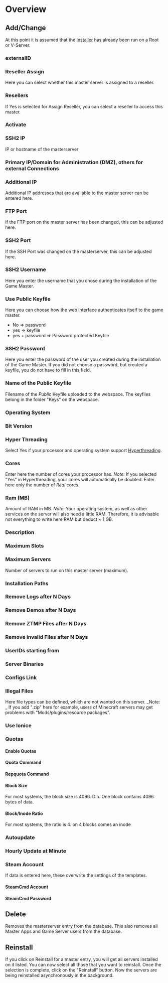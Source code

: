 # Overview

## Add/Change

At this point it is assumed that the [Installer](/en/installation/game-root-server/) has already been run on a Root or V-Server.

### externalID

### Reseller Assign

Here you can select whether this master server is assigned to a reseller.

### Resellers

If Yes is selected for Assign Reseller, you can select a reseller to access this master.

### Activate

### SSH2 IP

IP or hostname of the masterserver

### Primary IP/Domain for Administration (DMZ), others for external Connections

### Additional IP

Additional IP addresses that are available to the master server can be entered here.

### FTP Port

If the FTP port on the master server has been changed, this can be adjusted here.

### SSH2 Port

If the SSH Port was changed on the masterserver, this can be adjusted here.

### SSH2 Username

Here you enter the username that you chose during the installation of the Game Master.

### Use Public Keyfile

Here you can choose how the web interface authenticates itself to the game master.
- No => password
- yes => keyfile
- yes + password => Password protected Keyfile

### SSH2 Password

Here you enter the password of the user you created during the installation of the Game Master.
If you did not choose a password, but created a keyfile, you do not have to fill in this field.

### Name of the Public Keyfile

Filename of the _Public_ Keyfile uploaded to the webspace.
The keyfiles belong in the folder "Keys" on the webspace.

### Operating System

### Bit Version

### Hyper Threading

Select Yes if your processor and operating system support [Hyperthreading](https://de.wikipedia.org/wiki/Hyper-Threading).

### Cores

Enter here the number of cores your processor has.
_Note:_ If you selected "Yes" in Hyperthreading, your cores will automatically be doubled. Enter here only the number of _Real_ cores.

### Ram (MB)

Amount of RAM in MB.
_Note:_ Your operating system, as well as other services on the server will also need a little RAM. Therefore, it is advisable not everything to write here RAM but deduct ~ 1 GB.

### Description

### Maximum Slots

### Maximum Servers

Number of servers to run on this master server (maximum).

### Installation Paths

### Remove Logs after N Days

### Remove Demos after N Days

### Remove ZTMP Files after N Days

### Remove invalid Files after N Days

### UserIDs starting from

### Server Binaries

### Configs Link

### Illegal Files

Here file types can be defined, which are not wanted on this server.
_Note: _ If you add ".zip" here for example, users of Minecraft servers may get problems with "Mods/plugins/resource packages".

### Use Ionice

### Quotas

#### Enable Quotas

#### Quota Command

#### Repquota Command

#### Block Size

For most systems, the block size is 4096. D.h. One block contains 4096 bytes of data.

#### Block/Inode Ratio

For most systems, the ratio is 4. on 4 blocks comes an inode

### Autoupdate

### Hourly Update at Minute

### Steam Account

If data is entered here, these overwrite the settings of the templates.

#### SteamCmd Account

#### SteamCmd Password

## Delete

Removes the masterserver entry from the database. This also removes all Master Apps and Game Server users from the database.

## Reinstall

If you click on Reinstall for a master entry, you will get all servers installed on it listed. You can now select all those that you want to reinstall.
Once the selection is complete, click on the "Reinstall" button.
Now the servers are being reinstalled asynchronously in the background.
